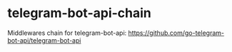 # telegram-bot-api-chain
Middlewares chain for telegram-bot-api: https://github.com/go-telegram-bot-api/telegram-bot-api
